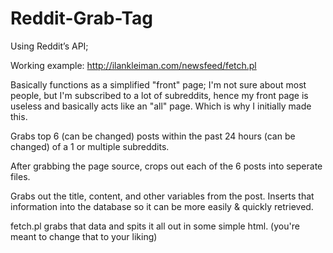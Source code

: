 # Reddit-Grab-Tag
Using Reddit’s API;

Working example: http://ilankleiman.com/newsfeed/fetch.pl

Basically functions as a simplified "front" page; I'm not sure about most people, but I'm subscribed to a lot of subreddits, hence my front page is useless and basically acts like an "all" page. Which is why I initially made this.

Grabs top 6 (can be changed) posts within the past 24 hours (can be changed) of a 1 or multiple subreddits.

After grabbing the page source, crops out each of the 6 posts into seperate files. 

Grabs out the title, content, and other variables from the post.
Inserts that information into the database so it can be more easily & quickly retrieved.

fetch.pl grabs that data and spits it all out in some simple html. (you're meant to change that to your liking)
